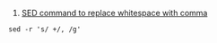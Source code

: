  1. [SED command to replace whitespace with comma](https://it.toolbox.com/question/sed-command-to-replace-whitespace-with-comma-032411)
 
 ```
 sed -r 's/ +/, /g'
 ```
